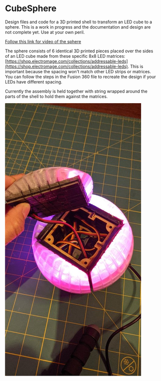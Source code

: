 # CubeSphere
Design files and code for a 3D printed shell to transform an LED cube to a sphere. This is a work in progress and the documentation and design are not complete yet. Use at your own peril.

[Follow this link for video of the sphere](https://youtube.com/shorts/eQoiFBxLnEA?feature=share)

The sphere consists of 6 identical 3D printed pieces placed over the sides of an LED cube made from these specific 8x8 LED matrices: [https://shop.electromage.com/collections/addressable-leds](https://shop.electromage.com/collections/addressable-leds). This is important because the spacing won't match other LED strips or matrices. You can follow the steps in the Fusion 360 file to recreate the design if your LEDs have different spacing.

Currently the assembly is held together with string wrapped around the parts of the shell to hold them against the matrices.

![Partially completed CubeSphere](./Pictures/CubeSphere.jpg)

